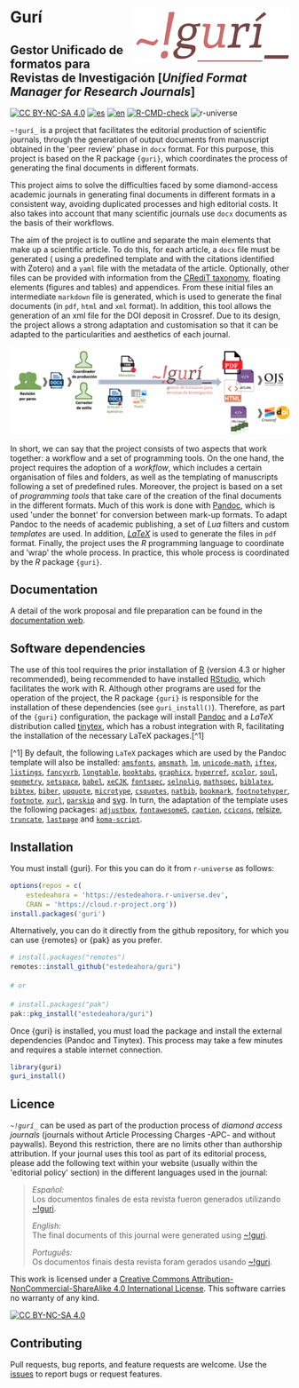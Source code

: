 # Gurí<a href="https://github.com/estedeahora/guri"><img src="docs/figures/guri_logo.png" align="right" height="100"/></a>

## Gestor Unificado de formatos para Revistas de Investigación [*Unified Format Manager for Research Journals*]

<!-- badges: start -->
[![CC BY-NC-SA 4.0](https://img.shields.io/badge/License-CC%20BY--NC--SA%204.0-lightgrey.svg)](http://creativecommons.org/licenses/by-nc-sa/4.0/) [![es](https://img.shields.io/badge/lang-es-yellow.svg)](https://github.com/estedeahora/guri/blob/main/README.md) [![en](https://img.shields.io/badge/lang-en-red.svg)](https://github.com/estedeahora/guri/blob/main/README.en.md) <!-- [![pt-br](https://img.shields.io/badge/lang-pt--br-green.svg)](https://github.com/jonatasemidio/multilanguage-readme-pattern/blob/master/README.pt-br.md)-->
[![R-CMD-check](https://github.com/estedeahora/guri/actions/workflows/R-CMD-check.yaml/badge.svg)](https://github.com/estedeahora/guri/actions/workflows/R-CMD-check.yaml)
![r-universe](https://estedeahora.r-universe.dev/badges/guri)
<!-- badges: end -->

`~!gurí_` is a project that facilitates the editorial production of scientific journals, through the generation of output documents from manuscript obtained in the 'peer review' phase in `docx` format.  For this purpose, this project is based on the R package `{guri}`, which coordinates the process of generating the final documents in different formats. 

This project aims to solve the difficulties faced by some diamond-access academic journals in generating final documents in different formats in a consistent way, avoiding duplicated processes and high editorial costs. It also takes into account that many scientific journals use `docx` documents as the basis of their workflows.

The aim of the project is to outline and separate the main elements that make up a scientific article. To do this, for each article, a `docx` file must be generated ( using a predefined template and with the citations identified with Zotero) and a `yaml` file with the metadata of the article. Optionally, other files can be provided with information from the [CRediT taxonomy](https://credit.niso.org/), floating elements (figures and tables) and appendices. From these initial files an intermediate `markdown` file is generated, which is used to generate the final documents (in `pdf`, `html` and `xml` format). In addition, this tool allows the generation of an xml file for the DOI deposit in Crossref. Due to its design, the project allows a strong adaptation and customisation so that it can be adapted to the particularities and aesthetics of each journal.

![General scheme](docs/figures/scheme_gral.png)

In short, we can say that the project consists of two aspects that work together: a workflow and a set of programming tools. On the one hand, the project requires the adoption of a *workflow*, which includes a certain organisation of files and folders, as well as the templating of manuscripts following a set of predefined rules. Moreover, the project is based on a set of *programming tools* that take care of the creation of the final documents in the different formats. Much of this work is done with [Pandoc](https://pandoc.org/), which is used 'under the bonnet' for conversion between mark-up formats. To adapt Pandoc to the needs of academic publishing, a set of *Lua* filters and custom *templates* are used. In addition, [*LaTeX*](https://www.latex-project.org/) is used to generate the files in `pdf` format. Finally, the project uses the *R* programming language to coordinate and 'wrap' the whole process. In practice, this whole process is coordinated by the *R* package `{guri}`. 

## Documentation

A detail of the work proposal and file preparation can be found in the [documentation web](https://estedeahora.github.io/guri/). 

## Software dependencies

The use of this tool requires the prior installation of [R](https://cran.r-project.org/) (version 4.3 or higher recommended), being recommended to have installed [RStudio](https://posit.co/products/open-source/rstudio/), which facilitates the work with R. Although other programs are used for the operation of the project, the R package `{guri}` is responsible for the installation of these dependencies (see `guri_install()`). Therefore, as part of the `{guri}` configuration, the package will install [Pandoc](https://pandoc.org/) and a *LaTeX* distribution called [tinytex](https://yihui.org/tinytex/), which has a robust integration with R, facilitating the installation of the necessary LaTeX packages.[^1]

[^1] By default, the following `LaTeX` packages which are used by the Pandoc template will also be installed: [`amsfonts`](https://ctan.org/pkg/amsfonts), [`amsmath`](https://ctan.org/pkg/amsmath), [`lm`](https://ctan.org/pkg/lm), [`unicode-math`](https://ctan.org/pkg/unicode-math), [`iftex`](https://ctan.org/pkg/iftex), [`listings`](https://ctan.org/pkg/listings), [`fancyvrb`](https://ctan.org/pkg/fancyvrb), [`longtable`](https://ctan.org/pkg/longtable), [`booktabs`](https://ctan.org/pkg/booktabs), [`graphicx`](https://ctan.org/pkg/graphicx), [`hyperref`](https://ctan.org/pkg/hyperref), [`xcolor`](https://ctan.org/pkg/xcolor), [`soul`](https://ctan.org/pkg/soul), [`geometry`](https://ctan.org/pkg/geometry), [`setspace`](https://ctan.org/pkg/setspace), [`babel`](https://ctan.org/pkg/babel), [`xeCJK`](https://ctan.org/pkg/xecjk), [`fontspec`](https://ctan.org/pkg/fontspec), [`selnolig`](https://ctan.org/pkg/selnolig), [`mathspec`](https://ctan.org/pkg/mathspec), [`biblatex`](https://ctan.org/pkg/biblatex), [`bibtex`](https://ctan.org/pkg/bibtex), [`biber`](https://ctan.org/pkg/biber), [`upquote`](https://ctan.org/pkg/upquote), [`microtype`](https://ctan.org/pkg/microtype), [`csquotes`](https://ctan.org/pkg/csquotes), [`natbib`](https://ctan.org/pkg/natbib), [`bookmark`](https://ctan.org/pkg/bookmark), [`footnotehyper`](https://ctan.org/pkg/footnotehyper), [`footnote`](https://ctan.org/pkg/footnote), [`xurl`](https://ctan.org/pkg/xurl), [`parskip`](https://ctan.org/pkg/parskip) and [svg](https://ctan.org/pkg/svg). In turn, the adaptation of the template uses the following packages:  [`adjustbox`](https://ctan.org/pkg/adjustbox), [`fontawesome5`](https://ctan.org/pkg/fontawesome5), [`caption`](https://ctan.org/pkg/caption), [`ccicons`](https://ctan.org/pkg/ccicons), [relsize](https://ctan.org/pkg/relsize), [`truncate`](https://ctan.org/pkg/truncate), [`lastpage`](https://ctan.org/pkg/lastpage) and [`koma-script`](https://ctan.org/pkg/koma-script).

## Installation

You must install {guri}. For this you can do it from `r-universe` as follows: 


``` r
options(repos = c(
    estedeahora = 'https://estedeahora.r-universe.dev',
    CRAN = 'https://cloud.r-project.org'))
install.packages('guri')
```

Alternatively, you can do it directly from the github repository, for which you can use {remotes} or {pak} as you prefer.

``` r
# install.packages("remotes")
remotes::install_github("estedeahora/guri")

# or 

# install.packages("pak")
pak::pkg_install("estedeahora/guri")
```
Once {guri} is installed, you must load the package and install the external dependencies (Pandoc and Tinytex). This process may take a few minutes and requires a stable internet connection.

``` r
library(guri)
guri_install()
```

## Licence

*`~!gurí_`* can be used as part of the production process of *diamond access journals* (journals without Article Processing Charges -APC- and without paywalls). Beyond this restriction, there are no limits other than authorship attribution. If your journal uses this tool as part of its editorial process, please add the following text within your website (usually within the 'editorial policy' section) in the different languages used in the journal:

> *Español:*\
> Los documentos finales de esta revista fueron generados utilizando [\~!guri](https://github.com/estedeahora/guri).
>
> *English:*\
> The final documents of this journal were generated using [\~!guri](https://github.com/estedeahora/guri).
>
> *Português:*\
> Os documentos finais desta revista foram gerados usando [\~!guri](https://github.com/estedeahora/guri).

This work is licensed under a [Creative Commons Attribution-NonCommercial-ShareAlike 4.0 International License](http://creativecommons.org/licenses/by-nc-sa/4.0/). This software carries no warranty of any kind.

[![CC BY-NC-SA 4.0](https://licensebuttons.net/l/by-nc-sa/4.0/88x31.png)](http://creativecommons.org/licenses/by-nc-sa/4.0/)

## Contributing

Pull requests, bug reports, and feature requests are welcome. Use the [issues](https://github.com/estedeahora/guri/issues) to report bugs or request features.

